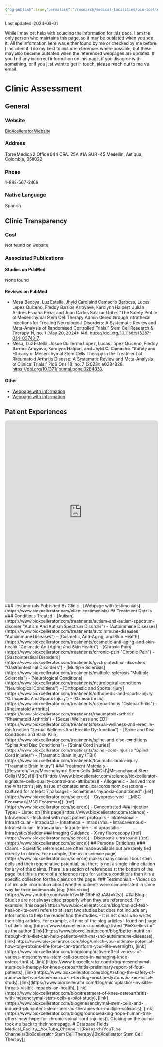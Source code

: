 ```yaml
---
{"dg-publish":true,"permalink":"/research/medical-facilities/bio-xcellerator/"}
---
```


Last updated: 2024-06-01

<div class="transclusion internal-embed is-loaded"><div class="markdown-embed">



While I may get help with sourcing the information for this page, I am the only person who maintains this page, so it may be outdated when you see it. All the information here was either found by me or checked by me before I included it. I do my best to include references where possible, but these may also become outdated when the referenced webpages are updated. If you find any incorrect information on this page, if you disagree with something, or if you just want to get in touch, please reach out to me via [email](mailto:learningjourneycontact2024@gmail.com). 

</div></div>

# Clinic Assessment
## General
### Website
[BioXcellerator Website](https://www.bioxcellerator.com/)
### Address
Torre Medica 2 Office 944
CRA. 25A #1A SUR -45
Medellin, Antiqua, Colombia, 050022
### Phone
1-888-567-2469
### Native Language
Spanish
## Clinic Transparency
### Cost
Not found on website
### Associated Publications
#### Studies on PubMed
None found
#### Reviews on PubMed
- Mesa Bedoya, Luz Estella, Jhyld Carolaind Camacho Barbosa, Lucas López Quiceno, Freddy Barrios Arroyave, Karolynn Halpert, Julián Andrés España Peña, and Juan Carlos Salazar Uribe. “The Safety Profile of Mesenchymal Stem Cell Therapy Administered through Intrathecal Injections for Treating Neurological Disorders: A Systematic Review and Meta-Analysis of Randomised Controlled Trials.” Stem Cell Research & Therapy 15, no. 1 (May 20, 2024): 146. https://doi.org/10.1186/s13287-024-03748-7.
- Mesa, Luz Estella, Josue Guillermo López, Lucas López Quiceno, Freddy Barrios Arroyave, Karolynn Halpert, and Jhyld C. Camacho. “Safety and Efficacy of Mesenchymal Stem Cells Therapy in the Treatment of Rheumatoid Arthritis Disease: A Systematic Review and Meta-Analysis of Clinical Trials.” PloS One 18, no. 7 (2023): e0284828. https://doi.org/10.1371/journal.pone.0284828.
#### Other
- [Webpage with information](https://www.bioxcellerator.com/clinical-studies)
- [Webpage with information](https://www.bioxcellerator.com.co/bioxscience-grupo-de-investigacion/investigacion/#1645993889422-4ce51730-3608)
## Patient Experiences
<iframe src="https://embed.reddit.com/r/stemcells/comments/1auvgfz/comment/kraebca/?embed=true&amp;ref_source=embed&amp;ref=share&amp;utm_medium=widgets&amp;utm_source=embedv2&amp;utm_term=23&amp;showmedia=false&amp;showmore=false&amp;depth=1&amp;utm_name=comment_embed&amp;embed_host_url=https%3A%2F%2Fpublish.reddit.com%2Fembed" width="640" scrolling="no" allowfullscreen="true" sandbox="allow-scripts allow-same-origin allow-popups" allow="clipboard-read; clipboard-write" style="border: medium; max-width: 100%; border-radius: 8px; display: block; margin: 0px auto;" height="600"></iframe>
### Testimonials Published By Clinic
- [Webpage with testimonials](https://www.bioxcellerator.com/client-testimonials)
## Treatment Details
### Conditions Treated
- [Autism](https://www.bioxcellerator.com/treatments/autism-and-autism-spectrum-disorder "Autism And Autism Spectrum Disorder")
- [Autoimmune Diseases](https://www.bioxcellerator.com/treatments/autoimmune-diseases "Autoimmune Diseases")
- [Cosmetic, Anti-Aging, and Skin Health](https://www.bioxcellerator.com/treatments/cosmetic-anti-aging-and-skin-health "Cosmetic Anti Aging And Skin Health")
- [Chronic Pain](https://www.bioxcellerator.com/treatments/chronic-pain "Chronic Pain")
- [Gastrointestinal Disorders](https://www.bioxcellerator.com/treatments/gastrointestinal-disorders "Gastrointestinal Disorders")
- [Multiple Sclerosis](https://www.bioxcellerator.com/treatments/multiple-sclerosis "Multiple Sclerosis")
- [Neurological Conditions](https://www.bioxcellerator.com/treatments/neurological-conditions "Neurological Conditions")
- [Orthopedic and Sports Injury](https://www.bioxcellerator.com/treatments/orthopedic-and-sports-injury "Orthopedic And Sports Injury")
- [Osteoarthritis](https://www.bioxcellerator.com/treatments/osteoarthritis "Osteoarthritis")
- [Rheumatoid Arthritis](https://www.bioxcellerator.com/treatments/rheumatoid-arthritis "Rheumatoid Arthritis")
- [Sexual Wellness and ED](https://www.bioxcellerator.com/treatments/sexual-wellness-and-erectile-dysfunction "Sexual Wellness And Erectile Dysfunction")
- [Spine and Disc Conditions and Back Pain](https://www.bioxcellerator.com/treatments/spine-and-disc-conditions "Spine And Disc Conditions")
- [Spinal Cord Injuries](https://www.bioxcellerator.com/treatments/spinal-cord-injuries "Spinal Cord Injuries")
- [Traumatic Brain Injury (TBI)](https://www.bioxcellerator.com/treatments/traumatic-brain-injury "Traumatic Brain Injury")
### Treatment Materials
- [[Research/Tags/Mesenchymal Stem Cells (MSCs)\|Mesenchymal Stem Cells (MSCs)]] ([ref](https://www.bioxcellerator.com/science/bioxcellerator-signature-cells-quality-control-and-attributes))
	- Allogeneic
	- Derived from the Wharton's jelly tissue of donated umbilical cords from c-sections
	- Cultured for at least 7 passages
		- Sometimes "hypoxia-conditioned" ([ref](https://www.bioxcellerator.com/science))
	- Cryopreserved
- [[MSC Exosomes\|MSC Exosomes]] ([ref](https://www.bioxcellerator.com/science))
	- Concentrated
### Injection Types
- Listed on [this page](https://www.bioxcellerator.com/science)
	- Intravenous
		- Included with most patient protocols
	- Intralesional
	- Intraarticular
	- Intradiscal
	- Intrathecal
	- Intradermal
	- Intracavernous
	- Intratesticular
	- Intraovarian
	- Intrauterine
	- Intraprostatic
	- Intracystic/bladder
### Imaging Guidance
- X-ray fluoroscopy ([ref](https://www.bioxcellerator.com/science))
- Diagnostic ultrasound ([ref](https://www.bioxcellerator.com/science))
## Personal Criticisms
### Claims
- Scientific references are often made available but are rarely tied directly to claims. For example, [the main science page](https://www.bioxcellerator.com/science) makes many claims about stem cells and their regenerative potential, but there is not a single inline citation for any of the claims. There is a section of references at the bottom of the page, but this is more of a reference repo for various conditions than it is a specific collection for the claims on the page.
### Testimonials
- Videos do not include information about whether patients were compensated in some way for their testimonials (e.g. [this video](https://www.youtube.com/watch?v=fiFD9bFb2uA&t=52s)).
### Blog
- Studies are not always cited properly when they are referenced. For example, [this page](https://www.bioxcellerator.com/blog/can-acl-tear-heal-on-its-own) refers to at least two studies but does not include any information to help the reader find the studies.
- It is not clear who writes their blog articles. For example, all nine of the blog articles I found on [page 1 of their blog](https://www.bioxcellerator.com/blog) listed "BioXcellerator" as the author ([link](https://www.bioxcellerator.com/blog/better-nutrition-through-this-diet-can-help-patients-with-ms-and-autoimmune-diseases), [link](https://www.bioxcellerator.com/blog/unlock-your-ultimate-potential-how-tony-robbins-life-force-can-transform-your-life-overnight), [link](https://www.bioxcellerator.com/blog/comparative-effectiveness-of-various-mesenchymal-stem-cell-sources-in-managing-knee-osteoarthritis), [link](https://www.bioxcellerator.com/blog/mesenchymal-stem-cell-therapy-for-knee-osteoarthritis-preliminary-report-of-four-patients), [link](https://www.bioxcellerator.com/blog/testing-the-safety-of-stem-cells-from-bone-marrow-in-treating-erectile-dysfunction-an-initial-study), [link](https://www.bioxcellerator.com/blog/microplastics-invisible-threats-visible-impacts-on-health), [link](https://www.bioxcellerator.com/blog/treatment-of-knee-osteoarthritis-with-mesenchymal-stem-cells-a-pilot-study), [link](https://www.bioxcellerator.com/blog/mesenchymal-stem-cells-and-induced-pluripotent-stem-cells-as-therapies-for-multiple-sclerosis), [link](https://www.bioxcellerator.com/blog/groundbreaking-hope-human-trial-offers-new-hope-for-chronic-spinal-cord-injuries)). Clicking on the author took me back to their homepage.
# Database Fields
Medical_Facility__YouTube_Channel:: [[Research/YouTube Channels/BioXcellerator Stem Cell Therapy\|BioXcellerator Stem Cell Therapy]]
